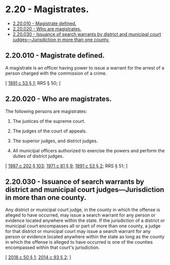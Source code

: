 # 2.20 - Magistrates.
* [2.20.010 - Magistrate defined.](#220010---magistrate-defined)
* [2.20.020 - Who are magistrates.](#220020---who-are-magistrates)
* [2.20.030 - Issuance of search warrants by district and municipal court judges—Jurisdiction in more than one county.](#220030---issuance-of-search-warrants-by-district-and-municipal-court-judgesjurisdiction-in-more-than-one-county)
## 2.20.010 - Magistrate defined.
A magistrate is an officer having power to issue a warrant for the arrest of a person charged with the commission of a crime.

\[ [1891 c 53 § 1](https://leg.wa.gov/CodeReviser/documents/sessionlaw/1891c53.pdf?cite=1891%20c%2053%20§%201); RRS § 50; \]

## 2.20.020 - Who are magistrates.
The following persons are magistrates:

1. The justices of the supreme court.

2. The judges of the court of appeals.

3. The superior judges, and district judges.

4. All municipal officers authorized to exercise the powers and perform the duties of district judges.

\[ [1987 c 202 § 103](https://leg.wa.gov/CodeReviser/documents/sessionlaw/1987c202.pdf?cite=1987%20c%20202%20§%20103); [1971 c 81 § 9](https://leg.wa.gov/CodeReviser/documents/sessionlaw/1971c81.pdf?cite=1971%20c%2081%20§%209); [1891 c 53 § 2](https://leg.wa.gov/CodeReviser/documents/sessionlaw/1891c53.pdf?cite=1891%20c%2053%20§%202); RRS § 51; \]

## 2.20.030 - Issuance of search warrants by district and municipal court judges—Jurisdiction in more than one county.
Any district or municipal court judge, in the county in which the offense is alleged to have occurred, may issue a search warrant for any person or evidence located anywhere within the state. If the jurisdiction of a district or municipal court encompasses all or part of more than one county, a judge for that district or municipal court may issue a search warrant for any person or evidence located anywhere within the state as long as the county in which the offense is alleged to have occurred is one of the counties encompassed within that court's jurisdiction.

\[ [2018 c 50 § 1](http://lawfilesext.leg.wa.gov/biennium/2017-18/Pdf/Bills/Session%20Laws/House/2752-S.SL.pdf?cite=2018%20c%2050%20§%201); [2014 c 93 § 2](http://lawfilesext.leg.wa.gov/biennium/2013-14/Pdf/Bills/Session%20Laws/Senate/6279-S.SL.pdf?cite=2014%20c%2093%20§%202); \]

